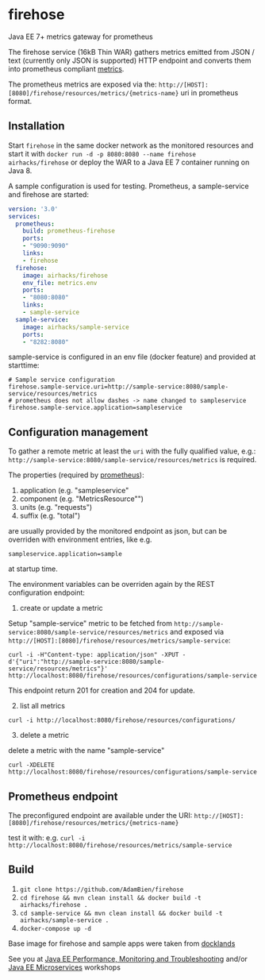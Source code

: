 # firehose

Java EE 7+ metrics gateway for prometheus

The firehose service (16kB Thin WAR) gathers metrics emitted from JSON / text (currently only JSON is supported) HTTP endpoint and converts them into prometheus compliant [metrics](https://prometheus.io/docs/practices/naming/). 

The prometheus metrics are exposed via the: `http://[HOST]:[8080]/firehose/resources/metrics/{metrics-name}` uri in prometheus format.

## Installation

Start `firehose` in the same docker network as the monitored resources and start it with
`docker run -d -p 8080:8080 --name firehose airhacks/firehose` or deploy the WAR to a Java EE 7 container running on Java 8.

A sample configuration is used for testing. Prometheus, a sample-service and firehose 
are started:

```yaml
version: '3.0'
services:
  prometheus:
    build: prometheus-firehose
    ports:
    - "9090:9090"
    links:
    - firehose
  firehose:
    image: airhacks/firehose
    env_file: metrics.env
    ports:
    - "8080:8080"
    links:
    - sample-service
  sample-service:
    image: airhacks/sample-service
    ports:
    - "8282:8080"
```

sample-service is configured in an env file (docker feature) and provided at starttime:

```
# Sample service configuration
firehose.sample-service.uri=http://sample-service:8080/sample-service/resources/metrics
# prometheus does not allow dashes -> name changed to sampleservice
firehose.sample-service.application=sampleservice
```
    
## Configuration management

To gather a remote metric at least the `uri` with the fully qualified value, e.g.: `http://sample-service:8080/sample-service/resources/metrics` is required.

The properties (required by [prometheus](https://prometheus.io/docs/practices/naming/)):

1. application  (e.g. "sampleservice"
2. component  (e.g. "MetricsResource"")
3. units (e.g. "requests")
4. suffix (e.g. "total")

are usually provided by the monitored endpoint as json, but can be overriden with environment entries, like e.g.

`sampleservice.application=sample`

at startup time.

The environment variables can be overriden again by the REST configuration endpoint:


1. create or update a metric

Setup "sample-service" metric to be fetched from `http://sample-service:8080/sample-service/resources/metrics` and exposed
via `http://[HOST]:[8080]/firehose/resources/metrics/sample-service`:

`curl -i -H"Content-type: application/json" -XPUT -d'{"uri":"http://sample-service:8080/sample-service/resources/metrics"}' http://localhost:8080/firehose/resources/configurations/sample-service`

This endpoint return 201 for creation and 204 for update.

2. list all metrics

`curl -i http://localhost:8080/firehose/resources/configurations/`

3. delete a metric

delete a metric with the name "sample-service"

`curl -XDELETE http://localhost:8080/firehose/resources/configurations/sample-service`

## Prometheus endpoint

The preconfigured endpoint are available under the URI: `http://[HOST]:[8080]/firehose/resources/metrics/{metrics-name}`

test it with: e.g. `curl -i http://localhost:8080/firehose/resources/metrics/sample-service`

## Build

1. `git clone https://github.com/AdamBien/firehose`
2. `cd firehose && mvn clean install && docker build -t airhacks/firehose .`
3. `cd sample-service && mvn clean install && docker build -t airhacks/sample-service .`
4. `docker-compose up -d`


Base image for firehose and sample apps were taken from [docklands](https://github.com/AdamBien/docklands)

See you at [Java EE Performance, Monitoring and Troubleshooting](http://workshops.adam-bien.com/performance.htm) and/or [Java EE Microservices](http://workshops.adam-bien.com/microservices.htm) workshops


